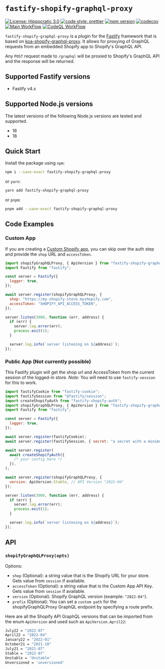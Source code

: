 # `fastify-shopify-graphql-proxy`

[![License: Hippocratic 3.0](https://img.shields.io/badge/License-Hippocratic_3.0-lightgrey.svg)](https://firstdonoharm.dev)
[![code style: prettier](https://img.shields.io/badge/code_style-prettier-ff69b4.svg)](https://github.com/prettier/prettier)
[![npm version](https://badge.fury.io/js/fastify-shopify-graphql-proxy.svg)](https://badge.fury.io/js/fastify-shopify-graphql-proxy)
[![codecov](https://codecov.io/gh/Asjas/fastify-shopify-graphql-proxy/branch/master/graph/badge.svg?token=IHWSO9MQ7B)](https://codecov.io/gh/Asjas/fastify-shopify-graphql-proxy)
[![Main WorkFlow](https://github.com/Asjas/fastify-shopify-graphql-proxy/actions/workflows/main.yml/badge.svg)](https://github.com/Asjas/fastify-shopify-graphql-proxy/actions/workflows/main.yml)
[![CodeQL WorkFlow](https://github.com/Asjas/fastify-shopify-graphql-proxy/actions/workflows/codeql-analysis.yml/badge.svg)](https://github.com/Asjas/fastify-shopify-graphql-proxy/actions/workflows/codeql-analysis.yml)

`fastify-shopify-graphql-proxy` is a plugin for the [Fastify](https://github.com/fastify/fastify) framework that is
based on [koa-shopify-graphql-proxy](https://github.com/Shopify/quilt/tree/master/packages/koa-shopify-graphql-proxy).
It allows for proxying of GraphQL requests from an embedded Shopify app to Shopify's GraphQL API.

Any `POST` request made to `/graphql` will be proxied to Shopify's GraphQL API and the response will be returned.

## Supported Fastify versions

- Fastify v4.x

## Supported Node.js versions

The latest versions of the following Node.js versions are tested and supported.

- 16
- 18

## Quick Start

Install the package using `npm`:

```sh
npm i --save-exact fastify-shopify-graphql-proxy
```

or `yarn`:

```sh
yarn add fastify-shopify-graphql-proxy
```

or `pnpm`:

```sh
pnpm add --save-exact fastify-shopify-graphql-proxy
```

## Code Examples

### Custom App

If you are creating a [Custom Shopify app](https://help.shopify.com/en/manual/apps/custom-apps), you can skip over the
auth step and provide the `shop` URL and `accessToken`.

```js
import shopifyGraphQLProxy, { ApiVersion } from "fastify-shopify-graphql-proxy";
import Fastify from "fastify";

const server = Fastify({
  logger: true,
});

await server.register(shopifyGraphQLProxy, {
  shop: "https://my-shopify-store.myshopify.com",
  accessToken: "SHOPIFY_API_ACCESS_TOKEN",
});

server.listen(3000, function (err, address) {
  if (err) {
    server.log.error(err);
    process.exit(1);
  }

  server.log.info(`server listening on ${address}`);
});
```

### Public App (Not currently possible)

This Fastify plugin will get the shop url and AccessToken from the current session of the logged-in store. _Note:_ You
will need to use `fastify-session` for this to work.

```js
import fastifyCookie from "fastify-cookie";
import fastifySession from "@fastify/session";
import createShopifyAuth from "fastify-shopify-auth";
import shopifyGraphQLProxy, { ApiVersion } from "fastify-shopify-graphql-proxy";
import Fastify from "fastify";

const server = Fastify({
  logger: true,
});

await server.register(fastifyCookie);
await server.register(fastifySession, { secret: "a secret with a minimum length of 32 characters" });

await server.register(
  await createShopifyAuth({
    /* your config here */
  }),
);

await server.register(shopifyGraphQLProxy, {
  version: ApiVersion.Stable, // API Version "2022-04"
});

server.listen(3000, function (err, address) {
  if (err) {
    server.log.error(err);
    process.exit(1);
  }

  server.log.info(`server listening on ${address}`);
});
```

## API

### `shopifyGraphQLProxy(opts)`

Options:

- `shop` (Optional): a string value that is the Shopify URL for your store. Gets value from `session` if available.
- `accessToken` (Optional): a string value that is the Custom App API Key. Gets value from `session` if available.
- `version` (Optional): Shopify GraphQL version (example: `"2022-04"`).
- `prefix` (Optional): You can set a `custom path` for the shopifyGraphQLProxy GraphQL endpoint by specifying a route
  prefix.

Here are all the Shopify API GraphQL versions that can be imported from the enum `ApiVersion` and used such as
`ApiVersion.April22`:

```sh
July22 = "2022-07"
April22 = "2022-04"
January22 = "2022-01"
October21 = "2021-10"
July21 = "2021-07"
Stable = "2022-07"
Unstable = 'Unstable'
Unversioned = 'unversioned'
```
